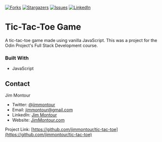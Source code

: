 <!--
***
Do a search and replace for the following:
tic-tac-toe,
tic-tac-toe,
Tic-Tac-Toe Game,
A tic-tac-toe game made using vanilla JavaScript.  This was a project for the Odin Project's Full Stack Development course.
-->

[![Forks][forks-shield]][forks-url]
[![Stargazers][stars-shield]][stars-url]
[![Issues][issues-shield]][issues-url]
[![LinkedIn][linkedin-shield]][linkedin-url]

# Tic-Tac-Toe Game
A tic-tac-toe game made using vanilla JavaScript.  This was a project for the Odin Project's Full Stack Development course.

### Built With

* JavaScript


<!-- CONTACT -->
## Contact

Jim Montour
* Twitter: [@jimmontour](https://twitter.com/jimmontour)
* Email: jimmontour@gmail.com
* LinkedIn: [Jim Montour](https://linkedin.com/jimmontour)
* Website: [JimMontour.com](https://jimmontour.com)

Project Link: [https://github.com/jimmontour/tic-tac-toe](https://github.com/jimmontour/tic-tac-toe)


<!-- MARKDOWN LINKS & IMAGES -->
<!-- https://www.markdownguide.org/basic-syntax/#reference-style-links -->
[contributors-shield]: https://img.shields.io/github/contributors/jimmontour/tic-tac-toe.svg?style=for-the-badge
[contributors-url]: https://github.com/jimmontour/tic-tac-toe/graphs/contributors
[forks-shield]: https://img.shields.io/github/forks/jimmontour/tic-tac-toe.svg?style=for-the-badge
[forks-url]: https://github.com/jimmontour/tic-tac-toe/network/members
[stars-shield]: https://img.shields.io/github/stars/jimmontour/tic-tac-toe.svg?style=for-the-badge
[stars-url]: https://github.com/jimmontour/tic-tac-toe/stargazers
[issues-shield]: https://img.shields.io/github/issues/jimmontour/tic-tac-toe.svg?style=for-the-badge
[issues-url]: https://github.com/jimmontour/tic-tac-toe/issues
[license-shield]: https://img.shields.io/github/license/jimmontour/tic-tac-toe.svg?style=for-the-badge
[license-url]: https://github.com/jimmontour/repo/blob/master/LICENSE.txt
[linkedin-shield]: https://img.shields.io/badge/-LinkedIn-black.svg?style=for-the-badge&logo=linkedin&colorB=555
[linkedin-url]: https://linkedin.com/in/jimmontour
